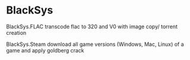 # BlackSys
 
BlackSys.FLAC 
transcode flac to 320 and V0 with image copy/ torrent creation

BlackSys.Steam
download all game versions (Windows, Mac, Linux) of a game and apply goldberg crack

